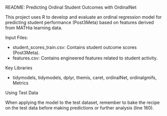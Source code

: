 README: Predicting Ordinal Student Outcomes with OrdinalNet

This project uses R to develop and evaluate an ordinal regression model for predicting student performance (Post3Meta) based on features derived from MATHia learning data.



Input Files:

* student\_scores\_train.csv: Contains student outcome scores (Post3Meta).
* features.csv: Contains engineered features related to student activity.



Key Libraries

* tidymodels, tidymodels, dplyr, themis, caret, ordinalNet, ordinalgmifs, Metrics



Using Test Data

When applying the model to the test dataset, remember to bake the recipe on the test data before making predictions or further analysis (line 160).



